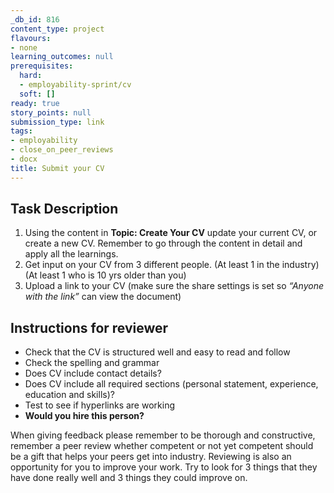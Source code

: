 ```yaml
---
_db_id: 816
content_type: project
flavours:
- none
learning_outcomes: null
prerequisites:
  hard:
  - employability-sprint/cv
  soft: []
ready: true
story_points: null
submission_type: link
tags:
- employability
- close_on_peer_reviews
- docx
title: Submit your CV
---
```


## Task Description
1. Using the content in **Topic: Create Your CV** update your current CV, or create a new CV. Remember to go through the content in detail and apply all the learnings.
2. Get input on your CV from 3 different people. (At least 1 in the industry) (At least 1 who is 10 yrs older than you) 
3. Upload a link to your CV (make sure the share settings is set so *“Anyone with the link”* can view the document)

## Instructions for reviewer
- Check that the CV is structured well and easy to read and follow
- Check the spelling and grammar
- Does CV include contact details?
- Does CV include all required sections (personal statement, experience, education and skills)?
- Test to see if hyperlinks are working
- **Would you hire this person?**

When giving feedback please remember to be thorough and constructive, remember a peer review whether competent or not yet competent should be a gift that helps your peers get into industry. Reviewing is also an opportunity for you to improve your work. Try to look for 3 things that they have done really well and 3 things they could improve on.
